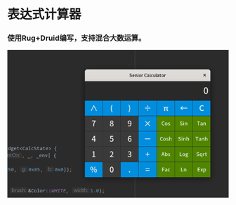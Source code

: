 # 表达式计算器

### 使用Rug+Druid编写，支持混合大数运算。
![image](https://github.com/lhjok/Calc-ui/raw/master/assets/calc.png)
